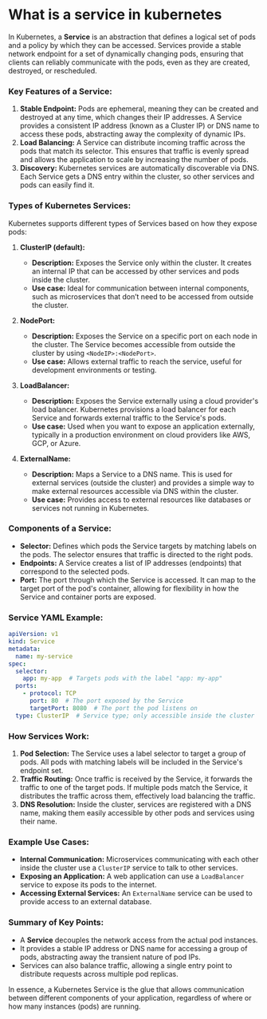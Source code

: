 # What is a service in kubernetes

In Kubernetes, a **Service** is an abstraction that defines a logical set of pods and a policy by which they can be accessed. Services provide a stable network endpoint for a set of dynamically changing pods, ensuring that clients can reliably communicate with the pods, even as they are created, destroyed, or rescheduled.

### Key Features of a Service:
1. **Stable Endpoint:** Pods are ephemeral, meaning they can be created and destroyed at any time, which changes their IP addresses. A Service provides a consistent IP address (known as a Cluster IP) or DNS name to access these pods, abstracting away the complexity of dynamic IPs.
2. **Load Balancing:** A Service can distribute incoming traffic across the pods that match its selector. This ensures that traffic is evenly spread and allows the application to scale by increasing the number of pods.
3. **Discovery:** Kubernetes services are automatically discoverable via DNS. Each Service gets a DNS entry within the cluster, so other services and pods can easily find it.

### Types of Kubernetes Services:
Kubernetes supports different types of Services based on how they expose pods:

1. **ClusterIP (default):**
   - **Description:** Exposes the Service only within the cluster. It creates an internal IP that can be accessed by other services and pods inside the cluster.
   - **Use case:** Ideal for communication between internal components, such as microservices that don’t need to be accessed from outside the cluster.
   
2. **NodePort:**
   - **Description:** Exposes the Service on a specific port on each node in the cluster. The Service becomes accessible from outside the cluster by using `<NodeIP>:<NodePort>`.
   - **Use case:** Allows external traffic to reach the service, useful for development environments or testing.
   
3. **LoadBalancer:**
   - **Description:** Exposes the Service externally using a cloud provider's load balancer. Kubernetes provisions a load balancer for each Service and forwards external traffic to the Service's pods.
   - **Use case:** Used when you want to expose an application externally, typically in a production environment on cloud providers like AWS, GCP, or Azure.
   
4. **ExternalName:**
   - **Description:** Maps a Service to a DNS name. This is used for external services (outside the cluster) and provides a simple way to make external resources accessible via DNS within the cluster.
   - **Use case:** Provides access to external resources like databases or services not running in Kubernetes.

### Components of a Service:
- **Selector:** Defines which pods the Service targets by matching labels on the pods. The selector ensures that traffic is directed to the right pods.
- **Endpoints:** A Service creates a list of IP addresses (endpoints) that correspond to the selected pods.
- **Port:** The port through which the Service is accessed. It can map to the target port of the pod's container, allowing for flexibility in how the Service and container ports are exposed.

### Service YAML Example:
```yaml
apiVersion: v1
kind: Service
metadata:
  name: my-service
spec:
  selector:
    app: my-app  # Targets pods with the label "app: my-app"
  ports:
    - protocol: TCP
      port: 80  # The port exposed by the Service
      targetPort: 8080  # The port the pod listens on
  type: ClusterIP  # Service type; only accessible inside the cluster
```

### How Services Work:
1. **Pod Selection:** The Service uses a label selector to target a group of pods. All pods with matching labels will be included in the Service's endpoint set.
2. **Traffic Routing:** Once traffic is received by the Service, it forwards the traffic to one of the target pods. If multiple pods match the Service, it distributes the traffic across them, effectively load balancing the traffic.
3. **DNS Resolution:** Inside the cluster, services are registered with a DNS name, making them easily accessible by other pods and services using their name.

### Example Use Cases:
- **Internal Communication:** Microservices communicating with each other inside the cluster use a `ClusterIP` service to talk to other services.
- **Exposing an Application:** A web application can use a `LoadBalancer` service to expose its pods to the internet.
- **Accessing External Services:** An `ExternalName` service can be used to provide access to an external database.

### Summary of Key Points:
- A **Service** decouples the network access from the actual pod instances.
- It provides a stable IP address or DNS name for accessing a group of pods, abstracting away the transient nature of pod IPs.
- Services can also balance traffic, allowing a single entry point to distribute requests across multiple pod replicas.

In essence, a Kubernetes Service is the glue that allows communication between different components of your application, regardless of where or how many instances (pods) are running.